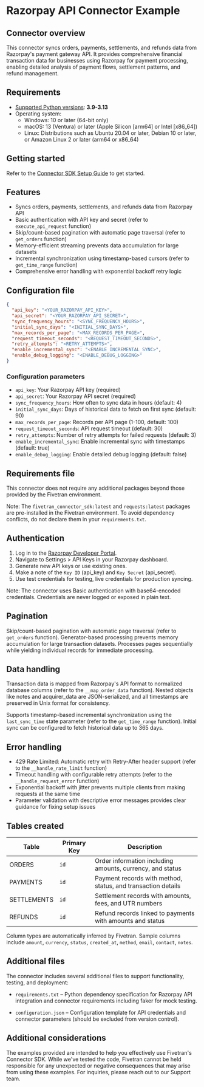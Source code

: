 # Razorpay API Connector Example

## Connector overview
This connector syncs orders, payments, settlements, and refunds data from Razorpay's payment gateway API. It provides comprehensive financial transaction data for businesses using Razorpay for payment processing, enabling detailed analysis of payment flows, settlement patterns, and refund management.

## Requirements
- [Supported Python versions](https://github.com/fivetran/fivetran_connector_sdk/blob/main/README.md#requirements): **3.9-3.13**
- Operating system:
  - Windows: 10 or later (64-bit only)
  - macOS: 13 (Ventura) or later (Apple Silicon [arm64] or Intel [x86_64])
  - Linux: Distributions such as Ubuntu 20.04 or later, Debian 10 or later, or Amazon Linux 2 or later (arm64 or x86_64)

## Getting started
Refer to the [Connector SDK Setup Guide](https://fivetran.com/docs/connectors/connector-sdk/setup-guide) to get started.

## Features
- Syncs orders, payments, settlements, and refunds data from Razorpay API
- Basic authentication with API key and secret (refer to `execute_api_request` function)
- Skip/count-based pagination with automatic page traversal (refer to `get_orders` function)
- Memory-efficient streaming prevents data accumulation for large datasets
- Incremental synchronization using timestamp-based cursors (refer to `get_time_range` function)
- Comprehensive error handling with exponential backoff retry logic

## Configuration file
```json
{
  "api_key": "<YOUR_RAZORPAY_API_KEY>",
  "api_secret": "<YOUR_RAZORPAY_API_SECRET>",
  "sync_frequency_hours": "<SYNC_FREQUENCY_HOURS>",
  "initial_sync_days": "<INITIAL_SYNC_DAYS>",
  "max_records_per_page": "<MAX_RECORDS_PER_PAGE>",
  "request_timeout_seconds": "<REQUEST_TIMEOUT_SECONDS>",
  "retry_attempts": "<RETRY_ATTEMPTS>",
  "enable_incremental_sync": "<ENABLE_INCREMENTAL_SYNC>",
  "enable_debug_logging": "<ENABLE_DEBUG_LOGGING>"
}
```

### Configuration parameters
- `api_key`: Your Razorpay API key (required)
- `api_secret`: Your Razorpay API secret (required)
- `sync_frequency_hours`: How often to sync data in hours (default: 4)
- `initial_sync_days`: Days of historical data to fetch on first sync (default: 90)
- `max_records_per_page`: Records per API page (1-100, default: 100)
- `request_timeout_seconds`: API request timeout (default: 30)
- `retry_attempts`: Number of retry attempts for failed requests (default: 3)
- `enable_incremental_sync`: Enable incremental sync with timestamps (default: true)
- `enable_debug_logging`: Enable detailed debug logging (default: false)

## Requirements file
This connector does not require any additional packages beyond those provided by the Fivetran environment.

Note: The `fivetran_connector_sdk:latest` and `requests:latest` packages are pre-installed in the Fivetran environment. To avoid dependency conflicts, do not declare them in your `requirements.txt`.

## Authentication
1. Log in to the [Razorpay Developer Portal](https://dashboard.razorpay.com/).
2. Navigate to Settings > API Keys in your Razorpay dashboard.
3. Generate new API keys or use existing ones.
4. Make a note of the `Key ID` (api_key) and `Key Secret` (api_secret).
5. Use test credentials for testing, live credentials for production syncing.

Note: The connector uses Basic authentication with base64-encoded credentials. Credentials are never logged or exposed in plain text.

## Pagination
Skip/count-based pagination with automatic page traversal (refer to `get_orders` function). Generator-based processing prevents memory accumulation for large transaction datasets. Processes pages sequentially while yielding individual records for immediate processing.

## Data handling
Transaction data is mapped from Razorpay's API format to normalized database columns (refer to the `__map_order_data` function). Nested objects like notes and acquirer_data are JSON-serialized, and all timestamps are preserved in Unix format for consistency.

Supports timestamp-based incremental synchronization using the `last_sync_time` state parameter (refer to the `get_time_range` function). Initial sync can be configured to fetch historical data up to 365 days.

## Error handling
- 429 Rate Limited: Automatic retry with Retry-After header support (refer to the `__handle_rate_limit` function)
- Timeout handling with configurable retry attempts (refer to the `__handle_request_error` function)
- Exponential backoff with jitter prevents multiple clients from making requests at the same time
- Parameter validation with descriptive error messages provides clear guidance for fixing setup issues

## Tables created
| Table | Primary Key | Description |
|-------|-------------|-------------|
| ORDERS | `id` | Order information including amounts, currency, and status |
| PAYMENTS | `id` | Payment records with method, status, and transaction details |
| SETTLEMENTS | `id` | Settlement records with amounts, fees, and UTR numbers |
| REFUNDS | `id` | Refund records linked to payments with amounts and status |

Column types are automatically inferred by Fivetran. Sample columns include `amount`, `currency`, `status`, `created_at`, `method`, `email`, `contact`, `notes`.

## Additional files

The connector includes several additional files to support functionality, testing, and deployment:

- `requirements.txt` – Python dependency specification for Razorpay API integration and connector requirements including faker for mock testing.

- `configuration.json` – Configuration template for API credentials and connector parameters (should be excluded from version control).


## Additional considerations
The examples provided are intended to help you effectively use Fivetran's Connector SDK. While we've tested the code, Fivetran cannot be held responsible for any unexpected or negative consequences that may arise from using these examples. For inquiries, please reach out to our Support team.